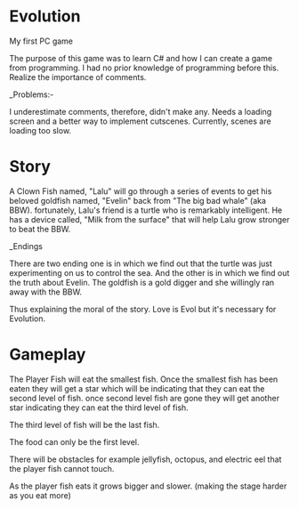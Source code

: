 # Evolution
My first PC game


The purpose of this game was to learn C# and how I can create a game from programming. 
I had no prior knowledge of programming before this. 
Realize the importance of comments. 


_Problems:- 


I underestimate comments, therefore, didn't make any. 
Needs a loading screen and a better way to implement cutscenes. Currently, scenes are loading too slow.  

# Story
A Clown Fish named, "Lalu" will go through a series of events to get his beloved goldfish named, "Evelin" back from "The big bad whale" (aka BBW). 
fortunately, Lalu's friend is a turtle who is remarkably intelligent. He has a device called, "Milk from the surface" that will help Lalu grow stronger to beat the BBW.


_Endings

There are two ending one is in which we find out that the turtle was just experimenting on us to control the sea.
And the other is in which we find out the truth about Evelin. The goldfish is a gold digger and she willingly ran away with the BBW.


Thus explaining the moral of the story. Love is Evol but it's necessary for  Evolution. 

# Gameplay
The Player Fish will eat the smallest fish. Once the smallest fish has been eaten they will get a star which will be indicating that they can eat the second level of fish. once second level fish are gone they will get another star indicating they can eat the third level of fish. 


The third level of fish will be the last fish. 


The food can only be the first level. 


There will be obstacles for example jellyfish, octopus, and electric eel that the player fish cannot touch. 


As the player fish eats it grows bigger and slower. (making the stage harder as you eat more)



